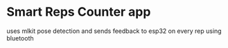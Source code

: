 # Smart Reps Counter app

uses mlkit pose detection and sends feedback to esp32 on every rep using bluetooth
